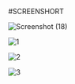 #SCREENSHORT

![Screenshot (18)](https://github.com/nitesh-kumar813/Movie-app/assets/130125901/1169ada1-6934-4e3d-bca4-7fcbb4bfaa40)

![1](https://github.com/nitesh-kumar813/Movie-app/assets/130125901/24a92f72-92b0-4cff-be9c-181d392afc5e)

![2](https://github.com/nitesh-kumar813/Movie-app/assets/130125901/19c247e3-fde1-4d29-86ba-dea181f832cd)

![3](https://github.com/nitesh-kumar813/Movie-app/assets/130125901/1c1fe09c-0edf-4417-920d-d7d6a9b823af)
